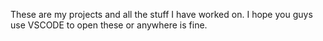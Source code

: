 These are my projects and all the stuff I have worked on. I hope you guys use VSCODE to open these or anywhere is fine. 
